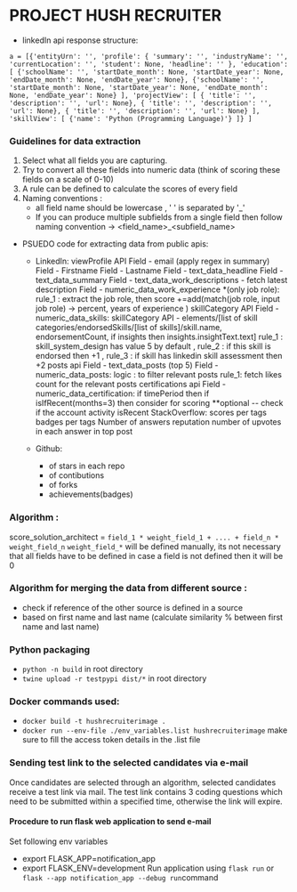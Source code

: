 # PROJECT HUSH RECRUITER


* linkedIn api response structure:

`a = [{'entityUrn': '',
      'profile': {
                          'summary': '',
                          'industryName': '',
                          'currentLocation': '',
                          'student': None,
                          'headline': ''
      },
      'education': [
                          {'schoolName': '',
                           'startDate_month': None, 'startDate_year': None,
                           'endDate_month': None, 'endDate_year': None},
                          {'schoolName': '', 'startDate_month': None,
                           'startDate_year': None, 'endDate_month': None, 'endDate_year': None}
      ],
      'projectView': [
                          {
                              'title': '',
                              'description': '',
                              'url': None},
                          {
                              'title': '',
                              'description': '',
                              'url': None},
                          {
                              'title': '',
                              'description': '',
                              'url': None}
                    ],
      'skillView': [
                    {'name': 'Python (Programming Language)'}
                    ]}
     ]
`
### Guidelines for data extraction
1. Select what all fields you are capturing.
2. Try to convert all these fields into numeric data (think of scoring these fields on a scale of 0-10)
3. A rule can be defined to calculate the scores of every field
4. Naming conventions :
    - all field name should be lowercase , ' ' is separated by '_'
    - If you can produce multiple subfields from a single field then follow naming convention -> <field_name>_<subfield_name>

* PSUEDO code for extracting data from public apis:
  * LinkedIn:
  viewProfile API
  Field - email (apply regex in summary)
  Field - Firstname
  Field - Lastname
  Field - text_data_headline
  Field - text_data_summary
  Field - text_data_work_descriptions - fetch latest description
  Field - numeric_data_work_experience *(only job role):
    rule_1 : extract the job role, then score +=add(match(job role, input job role) -> percent, years of experience )
  skillCategory API
  Field - numeric_data_skills: 
             skillCategory API - elements/[list of skill categories/endorsedSkills/[list of skills]/skill.name, endorsementCount, if insights then insights.insightText.text]
    rule_1 : skill_system_design has value 5 by default , 
    rule_2 : if this skill is endorsed then +1 , 
    rule_3 : if skill has linkedin skill assessment then +2
  posts api
  Field - text_data_posts (top 5)
  Field - numeric_data_posts:
    logic :  to filter relevant posts
    rule_1: fetch likes count for the relevant posts
  certifications api
  Field - numeric_data_certification:
  if timePeriod then if isIfRecent(months=3) then consider for scoring
  **optional -- check if the account activity isRecent
  StackOverflow:
  scores per tags
  badges per tags
  Number of answers
  reputation
  number of upvotes in each answer in top post

  * Github:
    * of stars in each repo
    * of contibutions
    * of forks
    * achievements(badges)

### Algorithm :
score_solution_architect = `field_1 * weight_field_1 + .... + field_n * weight_field_n`
`weight_field_*` will be defined manually, its not necessary that all fields have to be defined in case a field is not defined then it will be 0

### Algorithm for merging the data from different source :
* check if reference of the other source is defined in a source
* based on first name and last name (calculate similarity % between first name and last name)


### Python packaging
* `python -n build` in root directory
* `twine upload -r testpypi dist/*` in root directory

### Docker commands used:
* `docker build -t hushrecruiterimage .`
* `docker run --env-file ./env_variables.list hushrecruiterimage` make sure to fill the access token details in the .list file

### Sending test link to the selected candidates via e-mail
Once candidates are selected through an algorithm, selected candidates receive a test link via mail. The test link contains 3 coding questions which need to be submitted within a specified time, otherwise the link will expire.

#### Procedure to run flask web application to send e-mail
Set following env variables 
* export FLASK_APP=notification_app
* export FLASK_ENV=development
Run application using `flask run` or `flask --app notification_app --debug run`command
